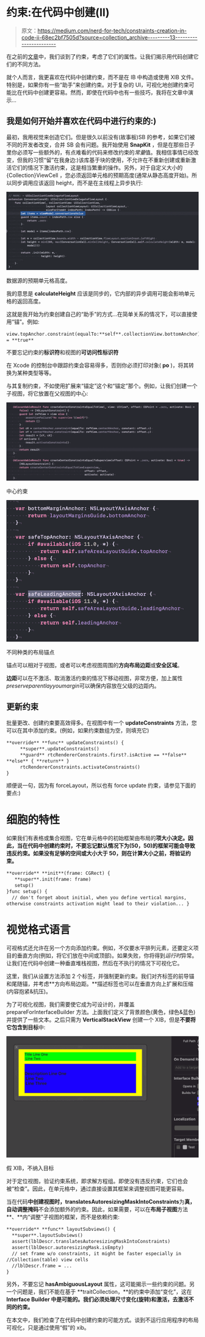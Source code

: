 # 约束:在代码中创建(II)

> 原文：<https://medium.com/nerd-for-tech/constraints-creation-in-code-ii-68ec2bf7505d?source=collection_archive---------13----------------------->

在之前的[文章](/nerd-for-tech/constraints-introduction-part-i-5f6fb459704e)中，我们谈到了约束，考虑了它们的属性。让我们揭示用代码创建它们的不同方法。

就个人而言，我更喜欢在代码中创建约束，而不是在 IB 中构造或使用 XIB 文件。特别是，如果你有一些“助手”来创建约束。对于复杂的 UI，可视化地创建约束可能比在代码中创建更容易。然而，即使在代码中也有一些技巧，我将在文章中演示…

## 我是如何开始并喜欢在代码中进行约束的:)

最初，我用视觉来创造它们。但是很久以前没有(故事板)SB 的参考，如果它们被不同的开发者改变，合并 SB 会有问题。我开始使用 **SnapKit** ，但是在那些日子里你必须写一些额外的，有点难看的代码来修改约束的*常量*值。我相信事情已经改变，但我的习惯“留”在我身边:)该库基于块的使用，不允许在不重新创建或重新激活它们的情况下激活约束，这是相当繁重的操作。另外，对于自定义大小的{Collection}ViewCell ，您必须返回单元格的预期高度(通常从静态高度开始)。所以同步调用应该返回 height，而不是在主线程上异步执行:

![](img/934fed611bfcef08ab491d0a01fc82f2.png)

数据源的预期单元格高度。

我的意思是 **calculateHeight** 应该是同步的，它内部的异步调用可能会影响单元格的返回高度。

这就是我开始为约束创建自己的“助手”的方式…在简单关系的情况下，可以直接使用“锚”。例如:

```
view.topAnchor.constraint(equalTo:**self**.collectionView.bottomAnchor).isActive = **true**
```

不要忘记约束的**标识符**和视图的**可访问性标识符**

在 Xcode 的控制台中跟踪约束会容易得多，否则你必须打印对象( **po** )，将其转换为某种类型等等。

与其复制约束，不如使用扩展来“锚定”这个和“锚定”那个。例如，让我们创建一个子视图，将它放置在父视图的中心:

![](img/c452142e031229749050c9545795c1c6.png)

中心约束

![](img/71529c2fff31743e6a6caca82932d656.png)

不同种类的布局锚点

锚点可以相对于视图，或者可以考虑视图周围的**方向布局边距**或**安全区域**。

**边距**可以在不激活、取消激活约束的情况下移动视图，非常方便，加上属性*preserveparentlayyoumargin*可以确保内容放在父级的边距内。

## 更新约束

批量更改、创建约束要高效得多。在视图中有一个 **updateConstraints** 方法，您可以在其中添加约束。(例如，如果约束数组为空，则填充它)

```
**override** **func** updateConstraints() { 
     **super**.updateConstraints()  
     **guard** rtcRendererConstraints.first?.isActive == **false** **else** { **return** }
     rtcRendererConstraints.activateConstraints()
}
```

顺便说一句，因为有 forceLayout，所以也有 force update 约束，请参见下面的要点:)

# 细胞的特性

如果我们有表格或集合视图，它在单元格中的初始框架由布局的**项大小决定。因此，当在代码中创建约束时，不要忘记默认情况下为(50，50)的框架可能会导致违反约束。如果没有足够的空间或大小大于 50，则在计算大小之前，将验证约束。**

```
**override** **init**(frame: CGRect) {
   **super**.init(frame: frame)
   setup()
}func setup() {
  // don't forget about initial, when you define vertical margins, otherwise constraints activation might lead to their violation... }
```

# 视觉格式语言

可视格式还允许在另一个方向添加约束。例如，不仅要水平排列元素，还要定义项目的垂直方向(例如，将它们放在中间或顶部)。如果失败，你将得到*运行时*异常。让我们在代码中创建一种垂直堆栈视图，然后在不执行的情况下可视化它。

这里，我们从设置方法添加 2 个标签，并强制更新约束。我们对齐标签的前导锚和尾随锚，并考虑**方向布局边距。**描述标签也可以在垂直方向上扩展和压缩(内容抱紧&抗压)。

为了可视化视图，我们需要使它成为可设计的，并覆盖 prepareForInterfaceBuilder 方法。上面我们定义了背景颜色(黄色，绿色&蓝色)并提供了一些文本。之后只需为 **VerticalStackView** 创建一个 XIB，但是**不要将它包含到目标**中:

![](img/28bb3ff2f2a85892598006ea3ac3556d.png)

假 XIB，不纳入目标

对于定位视图，验证约束系统，即求解方程组。即使没有违反约束，它们也会被“检查”。因此，在单元格中，通过直接设置其框架来调整视图可能更容易。

当在代码**中创建视图时，translatesAutoresizingMaskIntoConstraints**为**真，自动调整掩码**不会添加额外的约束。因此，如果需要，可以在**布局子视图**方法**、**内“调整”子视图的框架，而不是依赖约束:

```
**override** **func** layoutSubviews() {
  **super**.layoutSubviews()
  assert(lblDescr.translatesAutoresizingMaskIntoConstraints)
  assert(lblDescr.autoresizingMask.isEmpty)
  // set frame w/o constraints, it might be faster especially in  //Collection(table) view cells 
  //lblDescr.frame = ...
}
```

另外，不要忘记 **hasAmbiguousLayout** 属性，这可能揭示一些约束的问题。另一个问题是，我们不能在基于 **traitCollection，**的约束中添加“变化”，这在 **Interface Builder 中是可能的。我们必须处理尺寸变化(旋转)和激活，去激活不同的约束。**

在本文中，我们检查了在代码中创建约束的可能方式。谈到不运行应用程序的布局可视化，只是通过使用“假”的 xib。